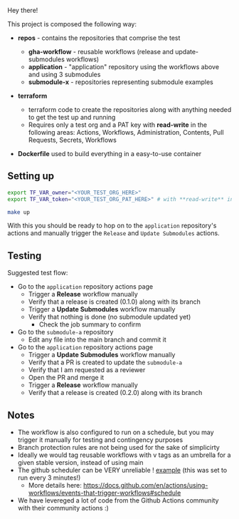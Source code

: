 Hey there!

This project is composed the following way:

- **repos** - contains the repositories that comprise the test
  - **gha-workflow** - reusable workflows (release and update-submodules workflows)
  - **application** - "application" repository using the workflows above and using 3 submodules
  - **submodule-x** - repositories representing submodule examples

- **terraform** 
  - terraform code to create the repositories along with anything needed to get the test up and running
  - Requires only a test org and a PAT key with **read-write** in the following areas: Actions, Workflows, Administration, Contents, Pull Requests, Secrets, Workflows

- **Dockerfile** used to build everything in a easy-to-use container

## Setting up 

```bash
export TF_VAR_owner="<YOUR_TEST_ORG_HERE>"
export TF_VAR_token="<YOUR_TEST_ORG_PAT_HERE>" # with **read-write** in the following areas: Actions, Workflows, Administration, Contents, Pull Requests, Secrets, Workflows

make up
```

With this you should be ready to hop on to the `application` repository's actions and manually trigger the `Release` and `Update Submodules` actions.

## Testing

Suggested test flow:

- Go to the `application` repository actions page
  - Trigger a **Release** workflow manually
  - Verify that a release is created (0.1.0) along with its branch
  - Trigger a **Update Submodules** workflow manually
  - Verify that nothing is done (no submodule updated yet)
    - Check the job summary to confirm
- Go to the `submodule-a` repository
  - Edit any file into the main branch and commit it
- Go to the `application` repository actions page
  - Trigger a **Update Submodules** workflow manually
  - Verify that a PR is created to update the `submodule-a`
  - Verify that I am requested as a reviewer
  - Open the PR and merge it
  - Trigger a **Release** workflow manually
  - Verify that a release is created (0.2.0) along with its branch


## Notes

- The workflow is also configured to run on a schedule, but you may trigger it manually for testing and contingency purposes
- Branch protection rules are not being used for the sake of simplicirty
- Ideally we would tag reusable workflows with v<major> tags as an umbrella for a given stable version, instead of using main
- The github scheduler can be VERY unreliable ! [example](github-actions-schedule-example.png) (this was set to run every 3 minutes!)
  - More details here: https://docs.github.com/en/actions/using-workflows/events-that-trigger-workflows#schedule
- We have levereged a lot of code from the Github Actions community with their community actions :)